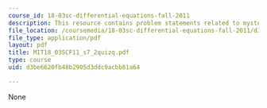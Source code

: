 ```yaml
---
course_id: 18-03sc-differential-equations-fall-2011
description: This resource contains problem statements related to mystery of sinusoid.
file_location: /coursemedia/18-03sc-differential-equations-fall-2011/d3be6620fb48b2905d3ddc9acbb81a64_MIT18_03SCF11_s7_2quizq.pdf
file_type: application/pdf
layout: pdf
title: MIT18_03SCF11_s7_2quizq.pdf
type: course
uid: d3be6620fb48b2905d3ddc9acbb81a64

---
```

None